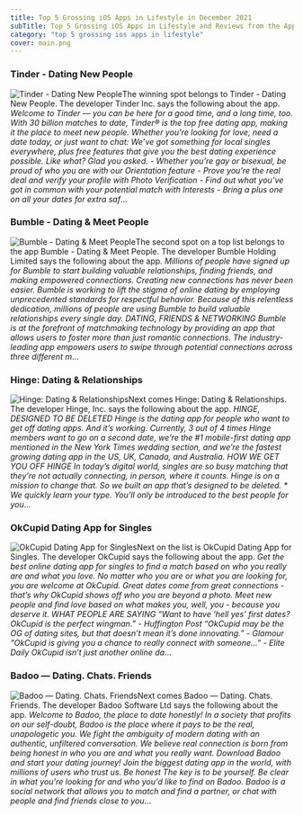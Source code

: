 ```yaml
---
title: Top 5 Grossing iOS Apps in Lifestyle in December 2021
subTitle: Top 5 Grossing iOS Apps in Lifestyle and Reviews from the AppStore in December 2021.
category: "top 5 grossing ios apps in lifestyle"
cover: main.png
---
```


### Tinder - Dating New People

![Tinder - Dating New People](https://is2-ssl.mzstatic.com/image/thumb/Purple126/v4/6b/97/63/6b9763f2-11eb-93d1-e6c2-ca39ccb6117f/AppIcon-0-0-1x_U007emarketing-0-0-0-7-0-0-sRGB-0-0-0-GLES2_U002c0-512MB-85-220-0-0.png/100x100bb.png)The winning spot belongs to Tinder - Dating New People. The developer Tinder Inc. says the following about the app. _Welcome to Tinder — you can be here for a good time, and a long time, too. With 30 billion matches to date, Tinder® is the top free dating app, making it the place to meet new people. Whether you’re looking for love, need a date today, or just want to chat: We’ve got something for local singles everywhere, plus free features that give you the best dating experience possible. Like what? Glad you asked.   - Whether you’re gay or bisexual, be proud of who you are with our Orientation feature - Prove you’re the real deal and verify your profile with Photo Verification  - Find out what you’ve got in common with your potential match with Interests - Bring a plus one on all your dates for extra saf_...

### Bumble - Dating & Meet People

![Bumble - Dating & Meet People](https://is3-ssl.mzstatic.com/image/thumb/Purple116/v4/8e/a1/25/8ea12543-abcd-9c06-8405-05d7acc69c87/AppIcon-1x_U007emarketing-0-7-0-85-220.png/100x100bb.png)The second spot on a top list belongs to the app Bumble - Dating & Meet People. The developer Bumble Holding Limited says the following about the app. _Millions of people have signed up for Bumble to start building valuable relationships, finding friends, and making empowered connections.  Creating new connections has never been easier. Bumble is working to lift the stigma of online dating by employing unprecedented standards for respectful behavior. Because of this relentless dedication, millions of people are using Bumble to build valuable relationships every single day.  DATING, FRIENDS & NETWORKING  Bumble is at the forefront of matchmaking technology by providing an app that allows users to foster more than just romantic connections. The industry-leading app empowers users to swipe through potential connections across three different m_...

### Hinge: Dating & Relationships

![Hinge: Dating & Relationships](https://is3-ssl.mzstatic.com/image/thumb/Purple116/v4/8a/05/0b/8a050b91-7d7e-6e7c-7e33-f0505d573a96/AppIcon-0-0-1x_U007emarketing-0-0-0-5-0-0-sRGB-0-0-0-GLES2_U002c0-512MB-85-220-0-0.png/100x100bb.png)Next comes Hinge: Dating & Relationships. The developer Hinge, Inc. says the following about the app. _HINGE, DESIGNED TO BE DELETED Hinge is the dating app for people who want to get off dating apps. And it’s working. Currently, 3 out of 4 times Hinge members want to go on a second date, we’re the #1 mobile-first dating app mentioned in the New York Times wedding section, and we’re the fastest growing dating app in the US, UK, Canada, and Australia.  HOW WE GET YOU OFF HINGE In today’s digital world, singles are so busy matching that they’re not actually connecting, in person, where it counts. Hinge is on a mission to change that. So we built an app that’s designed to be deleted.  * We quickly learn your type. You’ll only be introduced to the best people for you_...

### OkCupid Dating App for Singles

![OkCupid Dating App for Singles](https://is3-ssl.mzstatic.com/image/thumb/Purple126/v4/be/9a/b3/be9ab3b3-91a8-d148-886b-de47c7149b53/AppIcon-0-0-1x_U007emarketing-0-0-0-7-0-0-sRGB-0-0-0-GLES2_U002c0-512MB-85-220-0-0.png/100x100bb.png)Next on the list is OkCupid Dating App for Singles. The developer OkCupid says the following about the app. _Get the best online dating app for singles to find a match based on who you really are and what you love. No matter who you are or what you are looking for, you are welcome at OkCupid.  Great dates come from great connections - that’s why OkCupid shows off who you are beyond a photo. Meet new people and find love based on what makes you, well, you - because you deserve it.  WHAT PEOPLE ARE SAYING “Want to have ‘hell yes’ first dates? OkCupid is the perfect wingman.” - Huffington Post “OkCupid may be the OG of dating sites, but that doesn’t mean it’s done innovating.” - Glamour “OkCupid is giving you a chance to really connect with someone…” - Elite Daily  OkCupid isn’t just another online da_...

### Badoo — Dating. Chats. Friends

![Badoo — Dating. Chats. Friends](https://is2-ssl.mzstatic.com/image/thumb/Purple126/v4/4c/cc/9e/4ccc9e2a-0504-33c7-4e14-0eb0f4bb3f03/AppIcon-0-0-1x_U007emarketing-0-0-0-7-0-0-sRGB-0-0-0-GLES2_U002c0-512MB-85-220-0-0.png/100x100bb.png)Next comes Badoo — Dating. Chats. Friends. The developer Badoo Software Ltd says the following about the app. _Welcome to Badoo, the place to date honestly!   In a society that profits on our self-doubt, Badoo is the place where it pays to be the real, unapologetic you. We fight the ambiguity of modern dating with an authentic, unfiltered conversation. We believe real connection is born from being honest in who you are and what you really want.   Download Badoo and start your dating journey! Join the biggest dating app in the world, with millions of users who trust us.   Be honest  The key is to be yourself. Be clear in what you're looking for and who you'd like to find on Badoo. Badoo is a social network that allows you to match and find a partner, or chat with people and find friends close to you_...

